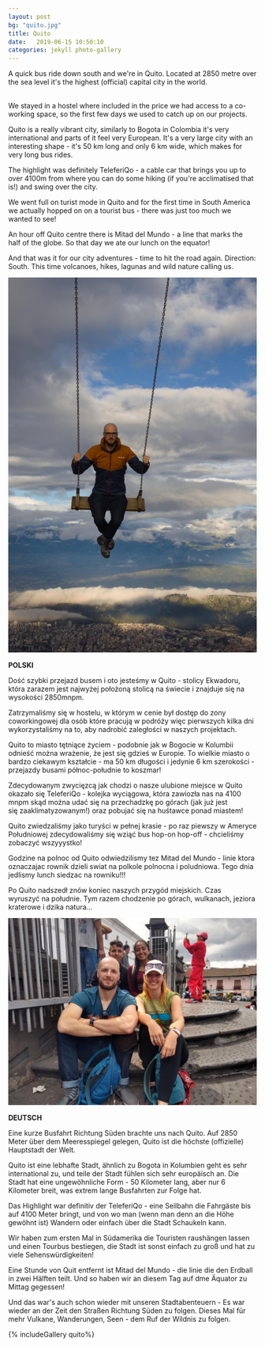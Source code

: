 ```yaml
---
layout: post
bg: "quito.jpg"
title: Quito
date:   2019-06-15 10:50:10 
categories: jekyll photo-gallery
---
```


A quick bus ride down south and we're in Quito. Located at 2850 metre over the sea level it's the highest (official) capital city in the world.
<br><br>

We stayed in a hostel where included in the price we had access to a  co-working space, so the first few days we used to catch up on our projects. 

Quito is a really vibrant city, similarly to Bogota in Colombia it's very international and parts of it feel very European. It's a very large city with an interesting shape - it's 50 km long and only 6 km wide, which makes for very long bus rides.

The highlight was definitely TeleferiQo - a cable car that brings you up to over 4100m from where you can do some hiking (if you're acclimatised that is!) and swing over the city. 

We went full on turist mode in Quito and for the first time in South America we actually hopped on on a tourist bus - there was just too much we wanted to see!

An hour off Quito centre there is Mitad del Mundo - a line that marks the half of the globe. So that day we ate our lunch on the equator!

And that was it for our city adventures - time to hit the road again. Direction: South. This time volcanoes, hikes, lagunas and wild nature calling us.

![Quito](/assets/images/posts/quito/1.jpg)

<b>POLSKI</b>

Dość szybki przejazd busem i oto jesteśmy w Quito - stolicy Ekwadoru, która zarazem jest najwyżej położoną stolicą na świecie i znajduje się na wysokości 2850mnpm.

Zatrzymaliśmy się w hostelu, w którym w cenie był dostęp do zony coworkingowej dla osób które pracują w podróży więc pierwszych kilka dni wykorzystaliśmy na to, aby nadrobić zaległości w naszych projektach.

Quito to miasto tętniące życiem - podobnie jak w Bogocie w Kolumbii odnieść można wrażenie, że jest się gdzieś w Europie. To wielkie miasto o bardzo ciekawym kształcie - ma 50 km długości i jedynie 6 km szerokości - przejazdy busami północ-południe to koszmar!

Zdecydowanym zwycięzcą jak chodzi o nasze ulubione miejsce w Quito okazało się TeleferiQo - kolejka wyciągowa, która zawiozła nas na 4100 mnpm skąd można udać się na przechadzkę po górach (jak już jest się zaaklimatyzowanym!) oraz pobujać się na huśtawce ponad miastem!

Quito zwiedzaliśmy jako turyści w pełnej krasie - po raz piewszy w Ameryce Południowej zdecydowaliśmy się wziąć bus hop-on hop-off - chcieliśmy zobaczyć wszyyystko!

Godzine na polnoc od Quito odwiedzilismy tez Mitad del Mundo - linie ktora oznaczajac rownik dzieli swiat na polkole polnocna i poludniowa. Tego dnia jedlismy lunch siedzac na rowniku!!!

Po Quito nadszedł znów koniec naszych przygód miejskich. Czas wyruszyć na południe. Tym razem chodzenie po górach, wulkanach, jeziora kraterowe i dzika natura... 

![Quito](/assets/images/posts/quito/2.jpg)

<b>DEUTSCH</b>

Eine kurze Busfahrt Richtung Süden brachte uns nach Quito. Auf 2850 Meter über dem Meeresspiegel gelegen, Quito ist die höchste (offizielle) Hauptstadt der Welt. 

Quito ist eine lebhafte Stadt, ähnlich zu Bogota in Kolumbien geht es sehr international zu, und teile der Stadt fühlen sich sehr europäisch an. Die Stadt hat eine ungewöhnliche Form - 50 Kilometer lang, aber nur 6 Kilometer breit, was extrem lange Busfahrten zur Folge hat.

Das Highlight war definitiv der TeleferiQo - eine Seilbahn die Fahrgäste bis auf 4100 Meter bringt, und von wo man (wenn man denn an die Höhe gewöhnt ist) Wandern oder einfach über die Stadt Schaukeln kann.

Wir haben zum ersten Mal in Südamerika die Touristen raushängen lassen und einen Tourbus bestiegen, die Stadt ist sonst einfach zu groß und hat zu viele Sehenswürdigkeiten!

Eine Stunde von Quit entfernt ist Mitad del Mundo - die linie die den Erdball in zwei Hälften teilt. Und so haben wir an diesem Tag auf dme Äquator zu Mittag gegessen!

Und das war's auch schon wieder mit unseren Stadtabenteuern - Es war wieder an der Zeit den Straßen Richtung Süden zu folgen. Dieses Mal für mehr Vulkane, Wanderungen, Seen - dem Ruf der Wildnis zu folgen.

{% includeGallery quito%}